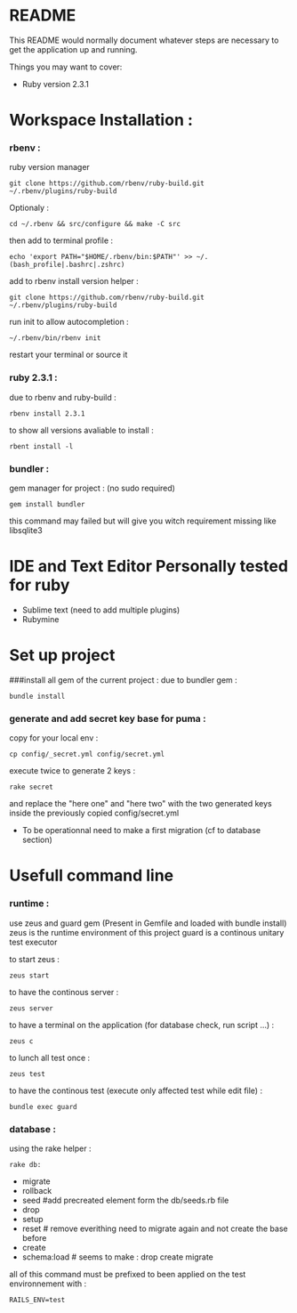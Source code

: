 # README

This README would normally document whatever steps are necessary to get the
application up and running.

Things you may want to cover:

* Ruby version 2.3.1



# Workspace  Installation :

### rbenv :
ruby version manager
```
git clone https://github.com/rbenv/ruby-build.git ~/.rbenv/plugins/ruby-build
```
Optionaly : 
```
cd ~/.rbenv && src/configure && make -C src
```
then add to terminal profile : 
```
echo 'export PATH="$HOME/.rbenv/bin:$PATH"' >> ~/.(bash_profile|.bashrc|.zshrc)
```
add to rbenv install version helper :

```
git clone https://github.com/rbenv/ruby-build.git ~/.rbenv/plugins/ruby-build

```

run init to allow autocompletion : 
```
~/.rbenv/bin/rbenv init
```

restart your terminal or source it

### ruby 2.3.1 :
due to rbenv and ruby-build :

```
rbenv install 2.3.1
```

to show all versions avaliable to install : 
```
rbent install -l
```


### bundler :
gem manager for project : (no sudo required)
```
gem install bundler
```
this command may failed but will give you witch requirement missing like libsqlite3


# IDE and Text Editor Personally tested for ruby
* Sublime text (need to add multiple plugins)
* Rubymine 

# Set up project

###install all gem of the current project : 
due to bundler gem :
```
bundle install
```

### generate and add secret key base for puma :
copy for your local env :
```
cp config/_secret.yml config/secret.yml
```
execute twice to generate 2 keys : 
```
rake secret
```
and replace the "here one" and "here two" with the two generated keys inside the previously copied config/secret.yml

* To be operationnal need to make a first migration (cf to database section)

# Usefull command line 
### runtime :
use zeus and guard gem (Present in Gemfile and loaded with bundle install)
zeus is the runtime environment of this project
guard is a continous unitary test executor

to start zeus :
```
zeus start
```
to have the continous server :
```
zeus server
```
to have a terminal on the application (for database check, run script ...) :
```
zeus c
```
to lunch all test once :
```
zeus test
```
to have the continous test (execute only affected test while edit file) :
```
bundle exec guard
```

### database :
using the rake helper :

```
rake db:
```
* migrate
* rollback
* seed #add precreated element form the db/seeds.rb file
* drop
* setup
* reset # remove everithing need to migrate again and not create the base before
* create
* schema:load # seems to make : drop create migrate

all of this command must be prefixed to been applied on the test environnement with  :
``` 
RAILS_ENV=test
```
